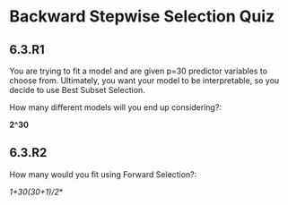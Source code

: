 # Backward Stepwise Selection Quiz

## 6.3.R1

You are trying to fit a model and are given p=30 predictor variables to choose from. Ultimately, you want your model to be interpretable, so you decide to use Best Subset Selection.

How many different models will you end up considering?:

**2^30**

## 6.3.R2

How many would you fit using Forward Selection?:

**1+30*(30+1)/2**
